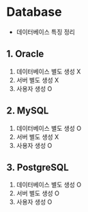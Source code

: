 # Database
- 데이터베이스 특징 정리

## 1. Oracle
1) 데이터베이스 별도 생성 X
2) 서버 별도 생성 X
3) 사용자 생성 O


## 2. MySQL
1) 데이터베이스 별도 생성 O
2) 서버 별도 생성 X
3) 사용자 생성 O

## 3. PostgreSQL
1) 데이터베이스 별도 생성 O
2) 서버 별도 생성 O
3) 사용자 생성 O
